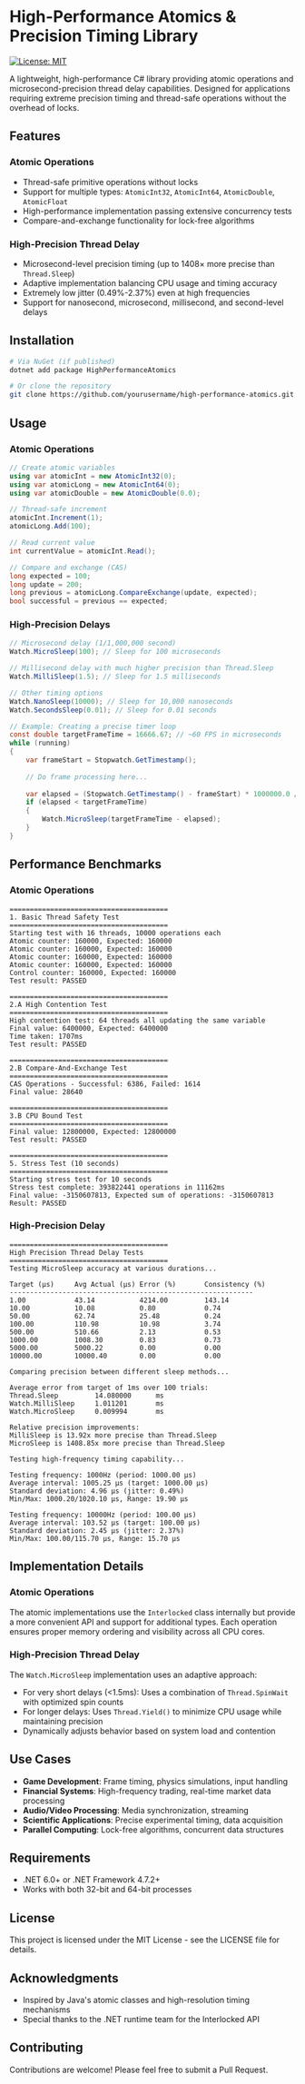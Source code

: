 # High-Performance Atomics & Precision Timing Library

[![License: MIT](https://img.shields.io/badge/License-MIT-blue.svg)](https://opensource.org/licenses/MIT)

A lightweight, high-performance C# library providing atomic operations and microsecond-precision thread delay capabilities. Designed for applications requiring extreme precision timing and thread-safe operations without the overhead of locks.

## Features

### Atomic Operations
- Thread-safe primitive operations without locks
- Support for multiple types: `AtomicInt32`, `AtomicInt64`, `AtomicDouble`, `AtomicFloat`
- High-performance implementation passing extensive concurrency tests
- Compare-and-exchange functionality for lock-free algorithms

### High-Precision Thread Delay
- Microsecond-level precision timing (up to 1408× more precise than `Thread.Sleep`)
- Adaptive implementation balancing CPU usage and timing accuracy
- Extremely low jitter (0.49%-2.37%) even at high frequencies
- Support for nanosecond, microsecond, millisecond, and second-level delays

## Installation

```bash
# Via NuGet (if published)
dotnet add package HighPerformanceAtomics

# Or clone the repository
git clone https://github.com/yourusername/high-performance-atomics.git
```

## Usage

### Atomic Operations

```csharp
// Create atomic variables
using var atomicInt = new AtomicInt32(0);
using var atomicLong = new AtomicInt64(0);
using var atomicDouble = new AtomicDouble(0.0);

// Thread-safe increment
atomicInt.Increment(1);
atomicLong.Add(100);

// Read current value
int currentValue = atomicInt.Read();

// Compare and exchange (CAS)
long expected = 100;
long update = 200;
long previous = atomicLong.CompareExchange(update, expected);
bool successful = previous == expected;
```

### High-Precision Delays

```csharp
// Microsecond delay (1/1,000,000 second)
Watch.MicroSleep(100); // Sleep for 100 microseconds

// Millisecond delay with much higher precision than Thread.Sleep
Watch.MilliSleep(1.5); // Sleep for 1.5 milliseconds

// Other timing options
Watch.NanoSleep(10000); // Sleep for 10,000 nanoseconds
Watch.SecondsSleep(0.01); // Sleep for 0.01 seconds

// Example: Creating a precise timer loop
const double targetFrameTime = 16666.67; // ~60 FPS in microseconds
while (running)
{
    var frameStart = Stopwatch.GetTimestamp();
    
    // Do frame processing here...
    
    var elapsed = (Stopwatch.GetTimestamp() - frameStart) * 1000000.0 / Stopwatch.Frequency;
    if (elapsed < targetFrameTime)
    {
        Watch.MicroSleep(targetFrameTime - elapsed);
    }
}
```

## Performance Benchmarks

### Atomic Operations

```
=======================================
1. Basic Thread Safety Test
=======================================
Starting test with 16 threads, 10000 operations each
Atomic counter: 160000, Expected: 160000
Atomic counter: 160000, Expected: 160000
Atomic counter: 160000, Expected: 160000
Atomic counter: 160000, Expected: 160000
Control counter: 160000, Expected: 160000
Test result: PASSED

=======================================
2.A High Contention Test
=======================================
High contention test: 64 threads all updating the same variable
Final value: 6400000, Expected: 6400000
Time taken: 1707ms
Test result: PASSED

=======================================
2.B Compare-And-Exchange Test
=======================================
CAS Operations - Successful: 6386, Failed: 1614
Final value: 28640

=======================================
3.B CPU Bound Test
=======================================
Final value: 12800000, Expected: 12800000
Test result: PASSED

=======================================
5. Stress Test (10 seconds)
=======================================
Starting stress test for 10 seconds
Stress test complete: 393822441 operations in 11162ms
Final value: -3150607813, Expected sum of operations: -3150607813
Result: PASSED
```

### High-Precision Delay

```
=======================================
High Precision Thread Delay Tests
=======================================
Testing MicroSleep accuracy at various durations...

Target (µs)     Avg Actual (µs) Error (%)       Consistency (%)
------------------------------------------------------------
1.00            43.14           4214.00         143.14
10.00           10.08           0.80            0.74
50.00           62.74           25.48           0.24
100.00          110.98          10.98           3.74
500.00          510.66          2.13            0.53
1000.00         1008.30         0.83            0.73
5000.00         5000.22         0.00            0.00
10000.00        10000.40        0.00            0.00

Comparing precision between different sleep methods...

Average error from target of 1ms over 100 trials:
Thread.Sleep         14.080000      ms
Watch.MilliSleep     1.011201       ms
Watch.MicroSleep     0.009994       ms

Relative precision improvements:
MilliSleep is 13.92x more precise than Thread.Sleep
MicroSleep is 1408.85x more precise than Thread.Sleep

Testing high-frequency timing capability...

Testing frequency: 1000Hz (period: 1000.00 µs)
Average interval: 1005.25 µs (target: 1000.00 µs)
Standard deviation: 4.96 µs (jitter: 0.49%)
Min/Max: 1000.20/1020.10 µs, Range: 19.90 µs

Testing frequency: 10000Hz (period: 100.00 µs)
Average interval: 103.52 µs (target: 100.00 µs)
Standard deviation: 2.45 µs (jitter: 2.37%)
Min/Max: 100.00/115.70 µs, Range: 15.70 µs
```

## Implementation Details

### Atomic Operations
The atomic implementations use the `Interlocked` class internally but provide a more convenient API and support for additional types. Each operation ensures proper memory ordering and visibility across all CPU cores.

### High-Precision Thread Delay
The `Watch.MicroSleep` implementation uses an adaptive approach:
- For very short delays (<1.5ms): Uses a combination of `Thread.SpinWait` with optimized spin counts
- For longer delays: Uses `Thread.Yield()` to minimize CPU usage while maintaining precision
- Dynamically adjusts behavior based on system load and contention

## Use Cases

- **Game Development**: Frame timing, physics simulations, input handling
- **Financial Systems**: High-frequency trading, real-time market data processing
- **Audio/Video Processing**: Media synchronization, streaming
- **Scientific Applications**: Precise experimental timing, data acquisition
- **Parallel Computing**: Lock-free algorithms, concurrent data structures

## Requirements

- .NET 6.0+ or .NET Framework 4.7.2+
- Works with both 32-bit and 64-bit processes

## License

This project is licensed under the MIT License - see the LICENSE file for details.

## Acknowledgments

- Inspired by Java's atomic classes and high-resolution timing mechanisms
- Special thanks to the .NET runtime team for the Interlocked API

## Contributing

Contributions are welcome! Please feel free to submit a Pull Request.
